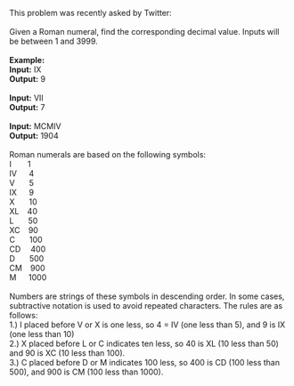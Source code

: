 This problem was recently asked by Twitter:
<br><br>
Given a Roman numeral, find the corresponding decimal value. Inputs will be between 1 and 3999.
<br><br>
<b>Example:
<br>Input:</b> IX
<br><b>Output:</b> 9
<br><br>
<b>Input:</b> VII
<br><b>Output:</b> 7
<br><br>
<b>Input:</b> MCMIV
<br><b>Output:</b> 1904
<br><br>
Roman numerals are based on the following symbols:
<br>I&ensp; &ensp;&ensp;        1
<br>IV&ensp;   &ensp;  4
<br>V &ensp;   &ensp;  5
<br>IX&ensp;   &ensp;  9 
<br>X &ensp;   &ensp;  10
<br>XL &ensp;    40
<br>L  &ensp;  &ensp;  50
<br>XC &ensp;       90
<br>C  &ensp; &ensp;   100
<br>CD &ensp;&ensp;400
<br>D  &ensp;  &ensp; 500
<br>CM  &ensp;   900
<br>M  &ensp;&ensp;    1000
<br><br>
Numbers are strings of these symbols in descending order. In some cases, subtractive notation is used to avoid repeated characters. The rules are as follows:
<br>1.) I placed before V or X is one less, so 4 = IV (one less than 5), and 9 is IX (one less than 10)
<br>2.) X placed before L or C indicates ten less, so 40 is XL (10 less than 50) and 90 is XC (10 less than 100).
<br>3.) C placed before D or M indicates 100 less, so 400 is CD (100 less than 500), and 900 is CM (100 less than 1000).
